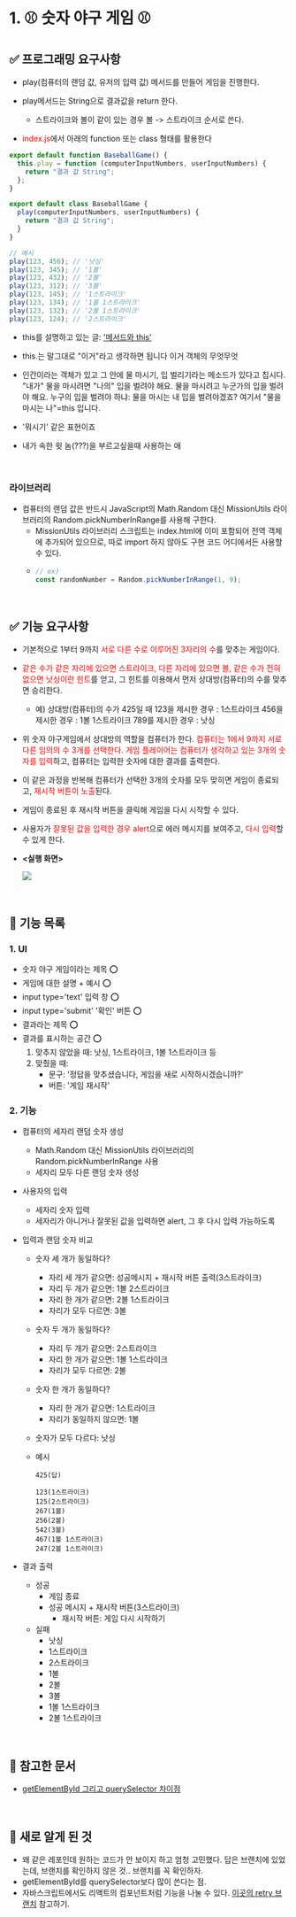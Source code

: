 # 1. ⚾ 숫자 야구 게임 ⚾
## ✅ 프로그래밍 요구사항
- play(컴퓨터의 랜덤 값, 유저의 입력 값) 메서드를 만들어 게임을 진행한다.

- play메서드는 String으로 결과값을 return 한다.
  - 스트라이크와 볼이 같이 있는 경우 볼 -> 스트라이크 순서로 쓴다.

- <span style="color:red">index.js</span>에서 아래의 function 또는 class 형태를 활용한다

```javascript
export default function BaseballGame() {
  this.play = function (computerInputNumbers, userInputNumbers) {
    return "결과 값 String";
  };
}

export default class BaseballGame {
  play(computerInputNumbers, userInputNumbers) {
    return "결과 값 String";
  }
}

// 예시
play(123, 456); // '낫싱'
play(123, 345); // '1볼'
play(123, 432); // '2볼'
play(123, 312); // '3볼'
play(123, 145); // '1스트라이크'
play(123, 134); // '1볼 1스트라이크'
play(123, 132); // '2볼 1스트라이크'
play(123, 124); // '2스트라이크'
```
- this를 설명하고 있는 글: <a href='https://ko.javascript.info/object-methods'> '메서드와 this'</a>

- this.는 말그대로 "이거"라고 생각하면 됩니다 이거 객체의 무엇무엇

- 인간이라는 객체가 있고 그 안에 물 마시기, 입 벌리기라는 메소드가 있다고 칩시다. "내가" 물을 마시려면 "나의" 입을 벌려야 해요. 물을 마시려고 누군가의 입을 벌려야 해요. 누구의 입을 벌려야 하냐: 물을 마시는 내 입을 벌려야겠죠? 여기서 "물을 마시는 나"=this 입니다.

- '뭐시기' 같은 표현이죠

- 내가 속한 윗 놈(???)을 부르고싶을때 사용하는 애

<br>

### 라이브러리
- 컴퓨터의 랜덤 값은 반드시 JavaScript의 Math.Random 대신 MissionUtils 라이브러리의 Random.pickNumberInRange를 사용해 구한다.
  - MissionUtils 라이브러리 스크립트는 index.html에 이미 포함되어 전역 객체에 추가되어 있으므로, 따로 import 하지 않아도 구현 코드 어디에서든 사용할 수 있다.
  - 
    ```javascript
    // ex)
    const randomNumber = Random.pickNumberInRange(1, 9);
    ```

<br>

## ✅ 기능 요구사항
- 기본적으로 1부터 9까지 <span style="color:red">서로 다른 수로 이루어진 3자리의 수</span>를 맞추는 게임이다.

- <span style="color:red">같은 수가 같은 자리에 있으면 스트라이크, 다른 자리에 있으면 볼, 같은 수가 전혀 없으면 낫싱이란 힌트</span>를 얻고, 그 힌트를 이용해서 먼저 상대방(컴퓨터)의 수를 맞추면 승리한다.
  - 예) 상대방(컴퓨터)의 수가 425일 때
    123을 제시한 경우 : 1스트라이크
    456을 제시한 경우 : 1볼 1스트라이크
    789를 제시한 경우 : 낫싱

- 위 숫자 야구게임에서 상대방의 역할을 컴퓨터가 한다. <span style="color:red">컴퓨터는 1에서 9까지 서로 다른 임의의 수 3개를 선택한다. 게임 플레이어는 컴퓨터가 생각하고 있는 3개의 숫자를 입력</span>하고, 컴퓨터는 입력한 숫자에 대한 결과를 출력한다.

- 이 같은 과정을 반복해 컴퓨터가 선택한 3개의 숫자를 모두 맞히면 게임이 종료되고, <span style="color:red">재시작 버튼이 노출</span>된다.

- 게임이 종료된 후 재시작 버튼을 클릭해 게임을 다시 시작할 수 있다.

- 사용자가 <span style="color:red">잘못된 값을 입력한 경우 alert</span>으로 에러 메시지를 보여주고, <span style="color:red">다시 입력</span>할 수 있게 한다.

- **<실행 화면>**

  <img src='./1. 숫자 야구 게임/images/숫자야구게임 실행화면.gif'>

<br>

## 📜 기능 목록
### 1. UI
- 숫자 야구 게임이라는 제목 ⭕
- 게임에 대한 설명 + 예시 ⭕
- input type='text' 입력 창 ⭕
- input type='submit' '확인' 버튼 ⭕
- 결과라는 제목 ⭕
- 결과를 표시하는 공간 ⭕
  1. 맞추지 않았을 때: 낫싱, 1스트라이크, 1볼 1스트라이크 등 
  2. 맞췄을 때: 
      - 문구: '정답을 맞추셨습니다, 게임을 새로 시작하시겠습니까?'
      - 버튼: '게임 재시작' 

### 2. 기능
- 컴퓨터의 세자리 랜덤 숫자 생성
  - Math.Random 대신 MissionUtils 라이브러리의 Random.pickNumberInRange 사용
  - 세자리 모두 다른 랜덤 숫자 생성

- 사용자의 입력
  - 세자리 숫자 입력
  - 세자리가 아니거나 잘못된 값을 입력하면 alert, 그 후 다시 입력 가능하도록

- 입력과 랜덤 숫자 비교
  - 숫자 세 개가 동일하다?
    - 자리 세 개가 같으면: 성공메시지 + 재시작 버튼 출력(3스트라이크)
    - 자리 두 개가 같으면: 1볼 2스트라이크
    - 자리 한 개가 같으면: 2볼 1스트라이크
    - 자리가 모두 다르면: 3볼
  - 숫자 두 개가 동일하다?
    - 자리 두 개가 같으면: 2스트라이크
    - 자리 한 개가 같으면: 1볼 1스트라이크
    - 자리가 모두 다르면: 2볼
  - 숫자 한 개가 동일하다?
    - 자리 한 개가 같으면: 1스트라이크
    - 자리가 동일하지 않으면: 1볼
  - 숫자가 모두 다르다: 낫싱

  - 예시
    ```text
    425(답)
      
    123(1스트라이크)
    125(2스트라이크)
    267(1볼)
    256(2볼)
    542(3볼)
    467(1볼 1스트라이크)
    247(2볼 1스트라이크)
    ```

- 결과 출력
  - 성공
    - 게임 종료
    - 성공 메시지 + 재시작 버튼(3스트라이크)
      - 재시작 버튼: 게임 다시 시작하기
  - 실패
    - 낫싱
    - 1스트라이크
    - 2스트라이크
    - 1볼
    - 2볼
    - 3볼
    - 1볼 1스트라이크
    - 2볼 1스트라이크 

<br>

## 📌 참고한 문서
- <a href='https://velog.io/@chloeee/getElementById-%EA%B7%B8%EB%A6%AC%EA%B3%A0-querySelector-%EC%B0%A8%EC%9D%B4%EC%A0%90'>getElementById 그리고 querySelector 차이점</a>

<br>

## 🔮 새로 알게 된 것
- 왜 같은 레포인데 원하는 코드가 안 보이지 하고 엄청 고민했다. 답은 브랜치에 있었는데, 브랜치를 확인하지 않은 것.. 브랜치를 꼭 확인하자.
- getElementById를 querySelector보다 많이 쓴다는 점.
- 자바스크립트에서도 리액트의 컴포넌트처럼 기능을 나눌 수 있다. <a href='https://github.com/NaRae-tech/javascript-baseball-precourse/tree/retry'>이곳의 retry 브랜치</a> 참고하기.
